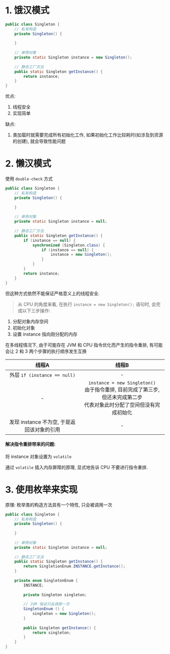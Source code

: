# 1. 饿汉模式
```java
public class Singleton {
    // 私有构造
    private Singleton() {
        
    }
    
    // 单例对象
    private static Singleton instance = new Singleton();
    
    // 静态工厂方法
    public static Singleton getInstance() {
        return instance;
    }
}
```

优点:
1. 线程安全
2. 实现简单

缺点:
1. 类加载时就需要完成所有初始化工作, 如果初始化工作比较耗时(如涉及到资源的创建), 就会导致性能问题


# 2. 懒汉模式

使用 `double-check` 方式

```java
public class Singleton {
    // 私有构造
    private Singleton() {
        
    }
    
    // 单例对象
    private static Singleton instance = null;
    
    // 静态工厂方法
    public static Singleton getInstance() {
        if (instance == null) {
            synchronized (Singleton.class) {
                if (instance == null) {
                    instance = new Singleton();
                }
            }
        }
        return instance;
    }
}
```

但这种方式依然不能保证严格意义上的线程安全.

> 从 CPU 的角度来看, 在执行 `instance = new Singleton();` 语句时, 会完成以下三步操作:
1. 分配对象内存空间
2. 初始化对象
3. 设置 instance 指向刚分配的内存

在多线程情况下, 由于可能存在 JVM 和 CPU 指令优化而产生的指令重排, 有可能会让 2 和 3 两个步骤的执行顺序发生互换


线程A | 线程B
:-:|:-:
外层 `if (instance == null)` | -
- | `instance = new Singleton()` <br/> 由于指令重排, 目前完成了第三步, 但还未完成第二步<br/> 代表对象此时分配了空间但没有完成初始化
发现 instance 不为空, 于是返回该对象的引用 | -

#### 解决指令重排带来的问题:

将 instance 对象设置为 `volatile`

通过 `volatile` 插入内存屏障的原理, 显式地告诉 CPU 不要进行指令重排.

# 3. 使用枚举来实现

原理: 枚举类的构造方法具有一个特性, 只会被调用一次

```java
public class Singleton {
    // 私有构造
    private Singleton() {
        
    }
    
    // 单例对象
    private static Singleton instance = null;
    
    // 静态工厂方法
    public static Singleton getInstance() {
        return SingletionEnum.INSTANCE.getInstance();
    }
    
    private enum SingletonEnum {
        INSTANCE;
        
        private Singleton singleton;
        
        // JVM 保证只会调用一次
        SingletonEnum () {
            singleton = new Singleton();
        }
        
        public Singleton getInstance() {
            return singleton;
        }
    }
}
```